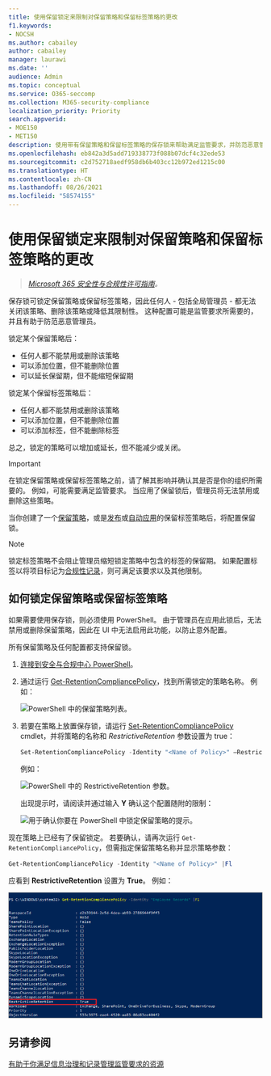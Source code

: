 ```yaml
---
title: 使用保留锁定来限制对保留策略和保留标签策略的更改
f1.keywords:
- NOCSH
ms.author: cabailey
author: cabailey
manager: laurawi
ms.date: ''
audience: Admin
ms.topic: conceptual
ms.service: O365-seccomp
ms.collection: M365-security-compliance
localization_priority: Priority
search.appverid:
- MOE150
- MET150
description: 使用带有保留策略和保留标签策略的保存锁来帮助满足监管要求，并防范恶意管理员。
ms.openlocfilehash: eb842a3d5add719338773f088b07dcf4c32ede53
ms.sourcegitcommit: c2d752718aedf958db6b403cc12b972ed1215c00
ms.translationtype: HT
ms.contentlocale: zh-CN
ms.lasthandoff: 08/26/2021
ms.locfileid: "58574155"
---
```

# <a name="use-preservation-lock-to-restrict-changes-to-retention-policies-and-retention-label-policies"></a>使用保留锁定来限制对保留策略和保留标签策略的更改

>*[Microsoft 365 安全性与合规性许可指南](/office365/servicedescriptions/microsoft-365-service-descriptions/microsoft-365-tenantlevel-services-licensing-guidance/microsoft-365-security-compliance-licensing-guidance)。*

保存锁可锁定保留策略或保留标签策略，因此任何人 - 包括全局管理员 - 都无法关闭该策略、删除该策略或降低其限制性。 这种配置可能是监管要求所需要的，并且有助于防范恶意管理员。

锁定某个保留策略后：

- 任何人都不能禁用或删除该策略
- 可以添加位置，但不能删除位置
- 可以延长保留期，但不能缩短保留期

锁定某个保留标签策略后：

- 任何人都不能禁用或删除该策略
- 可以添加位置，但不能删除位置
- 可以添加标签，但不能删除标签

总之，锁定的策略可以增加或延长，但不能减少或关闭。

> [!IMPORTANT]
> 在锁定保留策略或保留标签策略之前，请了解其影响并确认其是否是你的组织所需要的。 例如，可能需要满足监管要求。 当应用了保留锁后，管理员将无法禁用或删除这些策略。

当你创建了一个[保留策略](create-retention-policies.md)，或是[发布](create-apply-retention-labels.md)或[自动应用](apply-retention-labels-automatically.md)的保留标签策略后，将配置保留锁。 

> [!NOTE]
> 锁定标签策略不会阻止管理员缩短锁定策略中包含的标签的保留期。 如果配置标签以将项目标记为[合规性记录](records-management.md#records)，则可满足该要求以及其他限制。

## <a name="how-to-lock-a-retention-policy-or-retention-label-policy"></a>如何锁定保留策略或保留标签策略

如果需要使用保存锁，则必须使用 PowerShell。 由于管理员在应用此锁后，无法禁用或删除保留策略，因此在 UI 中无法启用此功能，以防止意外配置。

所有保留策略及任何配置都支持保留锁。

1. [连接到安全与合规中心 PowerShell](/powershell/exchange/connect-to-scc-powershell)。

2. 通过运行 [Get-RetentionCompliancePolicy](/powershell/module/exchange/get-retentioncompliancepolicy)，找到所需锁定的策略名称。 例如：
    
   ![PowerShell 中的保留策略列表。](../media/retention-policy-preservation-lock-get-retentioncompliancepolicy.PNG)

3. 若要在策略上放置保存锁，请运行 [Set-RetentionCompliancePolicy](/powershell/module/exchange/set-retentioncompliancepolicy) cmdlet，并将策略的名称和 *RestrictiveRetention* 参数设置为 true：
    
    ```powershell
    Set-RetentionCompliancePolicy -Identity "<Name of Policy>" –RestrictiveRetention $true
    ```
    
    例如：
    
    ![PowerShell 中的 RestrictiveRetention 参数。](../media/retention-policy-preservation-lock-restrictiveretention.PNG)
    
     出现提示时，请阅读并通过输入 **Y** 确认这个配置随附的限制：
    
   ![用于确认你要在 PowerShell 中锁定保留策略的提示。](../media/retention-policy-preservation-lock-confirmation-prompt.PNG)

现在策略上已经有了保留锁定。 若要确认，请再次运行 `Get-RetentionCompliancePolicy`，但需指定保留策略名称并显示策略参数：

```powershell
Get-RetentionCompliancePolicy -Identity "<Name of Policy>" |Fl
```

应看到 **RestrictiveRetention** 设置为 **True**。 例如：

![已在 PowerShell 中显示所有参数的锁定策略。](../media/retention-policy-preservation-lock-locked-policy.PNG)

## <a name="see-also"></a>另请参阅

[有助于你满足信息治理和记录管理监管要求的资源](retention-regulatory-requirements.md)